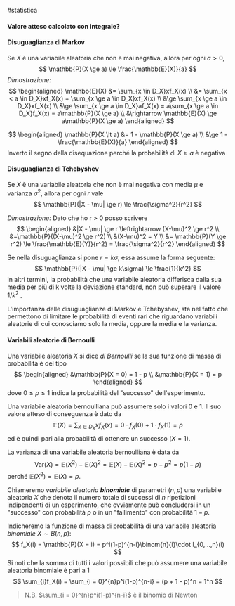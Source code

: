 #statistica 

#### Valore atteso calcolato con integrale?

#### Disuguaglianza di Markov

Se $X$ è una variabile aleatoria che non è mai negativa, allora per ogni $a \gt 0$,
$$
\mathbb{P}(X \ge a) \le \frac{\mathbb{E}(X)}{a}
$$
*Dimostrazione:*
$$
\begin{aligned}
\mathbb{E}(X) &= \sum_{x \in D_X}xf_X(x) \\
&= \sum_{x < a \in D_X}xf_X(x) + \sum_{x \ge a \in D_X}xf_X(x) \\
&\ge \sum_{x \ge a \in D_X}xf_X(x) \\
&\ge \sum_{x \ge a \in D_X}af_X(x) = a\sum_{x \ge a \in D_X}f_X(x) = a\mathbb{P}(X \ge a) \\
&\rightarrow \mathbb{E}(X) \ge a\mathbb{P}(X \ge a)
\end{aligned}
$$

$$
\begin{aligned}
\mathbb{P}(X \lt a) &= 1 - \mathbb{P}(X \ge a) \\
&\ge 1 - \frac{\mathbb{E}(X)}{a}
\end{aligned}
$$
Inverto il segno della disequazione perché la probabilità di $X \ge a$ è negativa

#### Disuguaglianza di Tchebyshev

Se $X$ è una variabile aleatoria che non è mai negativa con media $\mu$ e varianza $\sigma^2$, allora per ogni $r$ vale
$$
\mathbb{P}(|X - \mu| \ge r) \le \frac{\sigma^2}{r^2}
$$

*Dimostrazione:*
	Dato che ho r > 0 posso scrivere
$$
\begin{aligned}
&|X - \mu| \ge r \leftrightarrow (X-\mu)^2 \ge r^2 \\
&=\mathbb{P}((X-\mu)^2 \ge r^2) \\
&(X-\mu)^2 = Y \\
&= \mathbb{P}(Y \ge r^2) \le \frac{\mathbb{E}(Y)}{r^2} = \frac{\sigma^2}{r^2}
\end{aligned}
$$

Se nella disuguaglianza si pone $r = k\sigma$, essa assume la forma seguente:
$$
\mathbb{P}(|X - \mu| \ge k\sigma) \le \frac{1}{k^2}
$$
in altri termini, la probabilità che una variabile aleatoria differisca dalla sua media per più di k volte la deviazione standard, non può superare il valore $1/k^2$ .

L'importanza delle disuguaglianze di Markov e Tchebyshev, sta nel fatto che permettono di limitare le probabilità di eventi rari che riguardano variabili aleatorie di cui conosciamo solo la media, oppure la media e la varianza.
 
#### Variabili aleatorie di Bernoulli

Una variabile aleatoria $X$ si dice *di Bernoulli* se la sua funzione di massa di probabilità è del tipo
$$
\begin{aligned}
&\mathbb{P}(X = 0) = 1 - p \\
&\mathbb{P}(X = 1) = p
\end{aligned}
$$
dove $0 \le p \le 1$ indica la probabilità del "successo" dell'esperimento.

Una variabile aleatoria bernoulliana può assumere solo i valori $0$ e $1$. Il suo valore atteso di conseguenza è dato da
$$
\mathbb{E}(X) = \sum_{x \in D_X} xf_X(x) = 0 \cdot f_X(0) + 1 \cdot f_X(1) = p 
$$
ed è quindi pari alla probabilità di ottenere un successo ($X = 1$).

La varianza di una variabile aleatoria bernoulliana è data da
$$
\text{Var}(X) = \mathbb{E}(X^2)-\mathbb{E}(X)^2 = \mathbb{E}(X)-\mathbb{E}(X)^2 = p - p^2 = p(1 - p)
$$
perché $\mathbb{E}(X^2) = \mathbb{E}(X) = p$.

Chiameremo *variabile aleatoria **binomiale*** di parametri $(n,p)$ una variabile aleatoria $X$ che denota il numero totale di successi di $n$ ripetizioni indipendenti di un esperimento, che ovviamente può concludersi in un "successo" con probabilità $p$ o in un "fallimento" con probabilità $1 - p$. 

Indicheremo la funzione di massa di probabilità di una variabile aleatoria *binomiale* $X \sim B(n,p)$:
$$
f_X(i) = \mathbb{P}(X = i) = p^i(1-p)^{n-i}\binom{n}{i}\cdot I_{0,...,n}(i)
$$
Si noti che la somma di tutti i valori possibili che può assumere una variabile aleatoria binomiale è pari a $1$ 
$$
\sum_{i}f_X(i) = \sum_{i = 0}^{n}p^i(1-p)^{n-i} = (p + 1 - p)^n = 1^n
$$
>
>N.B. $\sum_{i = 0}^{n}p^i(1-p)^{n-i}$ è il binomio di Newton
>

